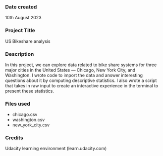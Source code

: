 ### Date created
10th August 2023

### Project Title
US Bikeshare analysis

### Description
In this project, we can explore data related to bike share systems for three major cities in the United States — Chicago, New York City, and Washington. I wrote code to import the data and answer interesting questions about it by computing descriptive statistics. I  also wrote a script that takes in raw input to create an interactive experience in the terminal to present these statistics.

### Files used
- chicago.csv
- washington.csv
- new_york_city.csv

### Credits
Udacity learning environment (learn.udacity.com)
